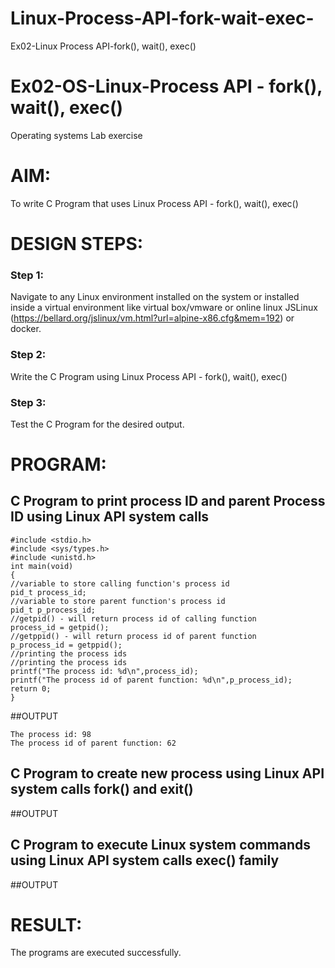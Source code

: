 # Linux-Process-API-fork-wait-exec-
Ex02-Linux Process API-fork(), wait(), exec()
# Ex02-OS-Linux-Process API - fork(), wait(), exec()
Operating systems Lab exercise


# AIM:
To write C Program that uses Linux Process API - fork(), wait(), exec()

# DESIGN STEPS:

### Step 1:

Navigate to any Linux environment installed on the system or installed inside a virtual environment like virtual box/vmware or online linux JSLinux (https://bellard.org/jslinux/vm.html?url=alpine-x86.cfg&mem=192) or docker.

### Step 2:

Write the C Program using Linux Process API - fork(), wait(), exec()

### Step 3:

Test the C Program for the desired output. 

# PROGRAM:

## C Program to print process ID and parent Process ID using Linux API system calls

```
#include <stdio.h>
#include <sys/types.h>
#include <unistd.h>
int main(void)
{
//variable to store calling function's process id
pid_t process_id;
//variable to store parent function's process id
pid_t p_process_id;
//getpid() - will return process id of calling function
process_id = getpid();
//getppid() - will return process id of parent function
p_process_id = getppid();
//printing the process ids
//printing the process ids
printf("The process id: %d\n",process_id);
printf("The process id of parent function: %d\n",p_process_id);
return 0;
}

```














##OUTPUT

```
The process id: 98
The process id of parent function: 62
```












## C Program to create new process using Linux API system calls fork() and exit()













##OUTPUT








## C Program to execute Linux system commands using Linux API system calls exec() family


























##OUTPUT


















# RESULT:
The programs are executed successfully.
